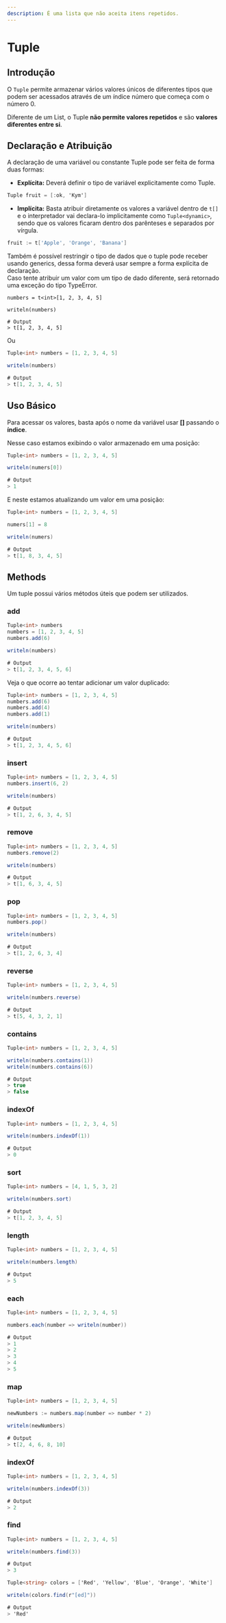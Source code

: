 ```yaml
---
description: É uma lista que não aceita itens repetidos.
---
```


# Tuple

## Introdução

O `Tuple` permite armazenar vários valores únicos de diferentes tipos que podem ser acessados através de um índice número que começa com o número 0.

Diferente de um List, o Tuple **não permite valores repetidos** e são **valores diferentes entre si**.

## Declaração e Atribuição

A declaração de uma variável ou constante Tuple pode ser feita de forma duas formas:

* **Explícita:** Deverá definir o tipo de variável explicitamente como Tuple.

```csharp
Tuple fruit = [:ok, 'Kym']
```

* **Implícita:** Basta atribuir diretamente os valores a variável dentro de `t[]` e o interpretador vai declara-lo implicitamente como `Tuple<dynamic>`, sendo que os valores ficaram dentro dos parênteses e separados por vírgula.

```go
fruit := t['Apple', 'Orange', 'Banana']
```

Também é possível restringir o tipo de dados que o tuple pode receber usando generics, dessa forma deverá usar sempre a forma explícita de declaração.\
Caso tente atribuir um valor com um tipo de dado diferente, será retornado uma exceção do tipo TypeError.

```
numbers = t<int>[1, 2, 3, 4, 5]

writeln(numbers)

# Output
> t[1, 2, 3, 4, 5]
```

Ou

```csharp
Tuple<int> numbers = [1, 2, 3, 4, 5]

writeln(numbers)

# Output
> t[1, 2, 3, 4, 5]
```

## Uso Básico

Para acessar os valores, basta após o nome da variável usar **\[]** passando o **índice**.

Nesse caso estamos exibindo o valor armazenado em uma posição:

```csharp
Tuple<int> numbers = [1, 2, 3, 4, 5]

writeln(numers[0])

# Output
> 1
```

E neste estamos atualizando um valor em uma posição:

```csharp
Tuple<int> numbers = [1, 2, 3, 4, 5]

numers[1] = 8

writeln(numers)

# Output
> t[1, 8, 3, 4, 5]
```

## Methods

Um tuple possui vários métodos úteis que podem ser utilizados.

### add

```csharp
Tuple<int> numbers
numbers = [1, 2, 3, 4, 5]
numbers.add(6)

writeln(numbers)

# Output
> t[1, 2, 3, 4, 5, 6]
```

Veja o que ocorre ao tentar adicionar um valor duplicado:

```csharp
Tuple<int> numbers = [1, 2, 3, 4, 5]
numbers.add(6)
numbers.add(4)
numbers.add(1)

writeln(numbers)

# Output
> t[1, 2, 3, 4, 5, 6]
```

### insert

```csharp
Tuple<int> numbers = [1, 2, 3, 4, 5]
numbers.insert(6, 2)

writeln(numbers)

# Output
> t[1, 2, 6, 3, 4, 5]
```

### remove

```csharp
Tuple<int> numbers = [1, 2, 3, 4, 5]
numbers.remove(2)

writeln(numbers)

# Output
> t[1, 6, 3, 4, 5]
```

### pop

```csharp
Tuple<int> numbers = [1, 2, 3, 4, 5]
numbers.pop()

writeln(numbers)

# Output
> t[1, 2, 6, 3, 4]
```

### reverse

```csharp
Tuple<int> numbers = [1, 2, 3, 4, 5]

writeln(numbers.reverse)

# Output
> t[5, 4, 3, 2, 1]
```

### contains

```csharp
Tuple<int> numbers = [1, 2, 3, 4, 5]

writeln(numbers.contains(1))
writeln(numbers.contains(6))

# Output
> true
> false
```

### indexOf

```csharp
Tuple<int> numbers = [1, 2, 3, 4, 5]

writeln(numbers.indexOf(1))

# Output
> 0
```

### sort

```csharp
Tuple<int> numbers = [4, 1, 5, 3, 2]

writeln(numbers.sort)

# Output
> t[1, 2, 3, 4, 5]
```

### length

```csharp
Tuple<int> numbers = [1, 2, 3, 4, 5]

writeln(numbers.length)

# Output
> 5
```

### each

```csharp
Tuple<int> numbers = [1, 2, 3, 4, 5]

numbers.each(number => writeln(number))

# Output
> 1
> 2
> 3
> 4
> 5
```

### map

```csharp
Tuple<int> numbers = [1, 2, 3, 4, 5]

newNumbers := numbers.map(number => number * 2)

writeln(newNumbers)

# Output
> t[2, 4, 6, 8, 10]
```

### indexOf

```csharp
Tuple<int> numbers = [1, 2, 3, 4, 5]

writeln(numbers.indexOf(3))

# Output
> 2
```

### find

```csharp
Tuple<int> numbers = [1, 2, 3, 4, 5]

writeln(numbers.find(3))

# Output
> 3
```

```csharp
Tuple<string> colors = ['Red', 'Yellow', 'Blue', 'Orange', 'White']

writeln(colors.find(r"[ed]"))

# Output
> 'Red'
```

